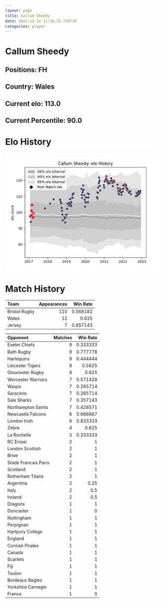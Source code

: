 ```yaml
---  
layout: page  
title: Callum Sheedy  
date: 2022-12-14 11:36:15.710720  
categories: player  
---
```

# Callum Sheedy

## Positions: FH

## Country: Wales

## Current elo: 113.0

## Current Percentile: 90.0

# Elo History


![elo history](history_CallumSheedy.png)
# Match History


| Team          |   Appearances |   Win Rate |
|:--------------|--------------:|-----------:|
| Bristol Rugby |           110 |   0.568182 |
| Wales         |            12 |   0.625    |
| Jersey        |             7 |   0.857143 |

| Opponent             |   Matches |   Win Rate |
|:---------------------|----------:|-----------:|
| Exeter Chiefs        |         9 |   0.333333 |
| Bath Rugby           |         9 |   0.777778 |
| Harlequins           |         9 |   0.444444 |
| Leicester Tigers     |         8 |   0.5625   |
| Gloucester Rugby     |         8 |   0.625    |
| Worcester Warriors   |         7 |   0.571429 |
| Wasps                |         7 |   0.285714 |
| Saracens             |         7 |   0.285714 |
| Sale Sharks          |         7 |   0.357143 |
| Northampton Saints   |         7 |   0.428571 |
| Newcastle Falcons    |         6 |   0.666667 |
| London Irish         |         6 |   0.833333 |
| Zebre                |         4 |   0.625    |
| La Rochelle          |         3 |   0.333333 |
| RC Enisei            |         2 |   1        |
| London Scottish      |         2 |   1        |
| Brive                |         2 |   1        |
| Stade Francais Paris |         2 |   1        |
| Scotland             |         2 |   1        |
| Rotherham Titans     |         2 |   1        |
| Argentina            |         2 |   0.25     |
| Italy                |         2 |   0.5      |
| Ireland              |         2 |   0.5      |
| Dragons              |         1 |   1        |
| Doncaster            |         1 |   0        |
| Nottingham           |         1 |   1        |
| Perpignan            |         1 |   1        |
| Hartpury College     |         1 |   1        |
| England              |         1 |   1        |
| Cornish Pirates      |         1 |   1        |
| Canada               |         1 |   1        |
| Scarlets             |         1 |   1        |
| Fiji                 |         1 |   1        |
| Toulon               |         1 |   1        |
| Bordeaux Begles      |         1 |   1        |
| Yorkshire Carnegie   |         1 |   1        |
| France               |         1 |   0        |